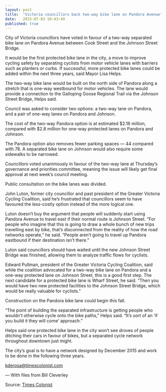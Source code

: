 ```yaml
---
layout: post
title:  "Victoria councillors back two-way bike lane on Pandora Avenue"
date:   2015-07-03 10:43:49
published: true
---
```

City of Victoria councillors have voted in favour of a two-way separated bike lane on Pandora Avenue between Cook Street and the Johnson Street Bridge.

It would be the first protected bike lane in the city, a move to improve cycling safety by separating cyclists from motor vehicle lanes with barriers such as planters or curbs. If successful, more protected bike lanes could be added within the next three years, said Mayor Lisa Helps.

The two-way bike lane would be built on the north side of Pandora along a stretch that is one-way westbound for motor vehicles. The lane would provide a connection to the Galloping Goose Regional Trail via the Johnson Street Bridge, Helps said.

Council was asked to consider two options: a two-way lane on Pandora, and a pair of one-way lanes on Pandora and Johnson.

The cost of the two-way Pandora option is at estimated $2.16 million, compared with $2.8 million for one-way protected lanes on Pandora and Johnson.

The Pandora option also removes fewer parking spaces — 44 compared with 78. A separated bike lane on Johnson would also require some sidewalks to be narrowed.

Councillors voted unanimously in favour of the two-way lane at Thursday’s governance and priorities committee, meaning the issue will likely get final approval at next week’s council meeting.

Public consultation on the bike lanes was divided.

John Luton, former city councillor and past president of the Greater Victoria Cycling Coalition, said he’s frustrated that councillors seem to have favoured the less-costly option instead of the more logical one.

Luton doesn’t buy the argument that people will suddenly start using Pandora Avenue to travel east if their normal route is Johnson Street. “For people who imagine that this is going to draw a whole bunch of new trips travelling east by bike, that’s disconnected from the reality of how the road networks operate,” he said. “People aren’t going to travel up Pandora eastbound if their destination isn’t there.”

Luton said councillors should have waited until the new Johnson Street Bridge was finished, allowing them to analyze traffic flows for cyclists.

Edward Pullman, president of the Greater Victoria Cycling Coalition, said while the coalition advocated for a two-way bike lane on Pandora and a one-way protected lane on Johnson Street, this is a good first step. The next candidate for a protected bike lane is Wharf Street, he said. “Then you would have two new protected facilities to the Johnson Street Bridge, which would be really valuable for cyclists.”

Construction on the Pandora bike lane could begin this fall.

“The point of building the separated infrastructure is getting people who wouldn’t otherwise cycle onto the bike paths,” Helps said. “It’s sort of an ‘if you build it they will come’ approach.”

Helps said one protected bike lane in the city won’t see droves of people ditching their cars in favour of bikes, but a separated cycle network throughout downtown just might.

The city’s goal is to have a network designed by December 2015 and work to be done in the following three years.

<a href="mailto:kderosa@timescolonist.com">kderosa@timescolonist.com</a>

— With files from Bill Cleverley

Source: <a href="http://www.timescolonist.com/news/local/victoria-councillors-back-two-way-bike-lane-on-pandora-avenue-1.1988492" target="_blank"> Times Colonist</a>